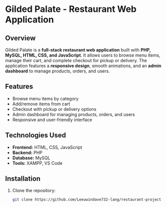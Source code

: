 # Gilded Palate - Restaurant Web Application

## Overview
Gilded Palate is a **full-stack restaurant web application** built with **PHP, MySQL, HTML, CSS, and JavaScript**. It allows users to browse menu items, manage their cart, and complete checkout for pickup or delivery. The application features a **responsive design**, smooth animations, and an **admin dashboard** to manage products, orders, and users.

## Features
- Browse menu items by category
- Add/remove items from cart
- Checkout with pickup or delivery options
- Admin dashboard for managing products, orders, and users
- Responsive and user-friendly interface

## Technologies Used
- **Frontend:** HTML, CSS, JavaScript
- **Backend:** PHP
- **Database:** MySQL
- **Tools:** XAMPP, VS Code

## Installation
1. Clone the repository:  
   ```bash
   git clone https://github.com/Leeuwindave732-lang/restaurant-project.git

